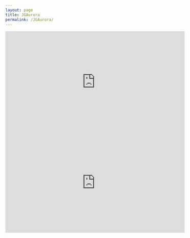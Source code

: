 ```yaml
---
layout: page
title: JGAurora
permalink: /JGAurora/
---
```



<iframe width="560" height="315" src="https://www.youtube.com/embed/yh9-upy5eKA" title="YouTube video player" frameborder="0" allow="accelerometer; autoplay; clipboard-write; encrypted-media; gyroscope; picture-in-picture" allowfullscreen></iframe>

<iframe width="560" height="315" src="https://www.youtube.com/embed/N_EmNuPNK78" title="YouTube video player" frameborder="0" allow="accelerometer; autoplay; clipboard-write; encrypted-media; gyroscope; picture-in-picture" allowfullscreen></iframe>
